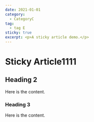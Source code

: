 ```yaml
---
date: 2021-01-01
category:
  - CategoryC
tag:
  - tag E
sticky: true
excerpt: <p>A sticky article demo.</p>
---
```


# Sticky Article1111

## Heading 2

Here is the content.

### Heading 3

Here is the content.

